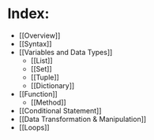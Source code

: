 # Index:

* [[Overview]]
* [[Syntax]]
* [[Variables and Data Types]]
	* [[List]]
	* [[Set]]
	* [[Tuple]]
	* [[Dictionary]]
*  [[Function]]
	* [[Method]]
* [[Conditional Statement]]
* [[Data Transformation & Manipulation]] 
* [[Loops]]


